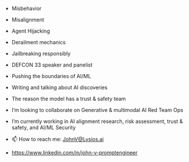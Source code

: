 

- Misbehavior

- Misalignment

- Agent Hijacking

- Derailment mechanics

- Jailbreaking responsibly

- DEFCON 33 speaker and panelist

- Pushing the boundaries of AI/ML

- Writing and talking about AI discoveries

- The reason the model has a trust & safety team

- I’m looking to collaborate on Generative & multimodal AI Red Team Ops

- I’m currently working in AI alignment research, risk assessment, trust & safety, and AI/ML Security



- 📫 How to reach me: JohnV@Lysios.ai
- https://www.linkedin.com/in/john-v-promptengineer


  


